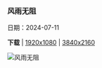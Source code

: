 ### 风雨无阻

日期：2024-07-11

**下载**  |  [1920x1080](https://cn.bing.com/th?id=OHR.RainierWildflowers_ZH-CN7392242353_1920x1080.jpg)  |  [3840x2160](https://cn.bing.com/th?id=OHR.RainierWildflowers_ZH-CN7392242353_UHD.jpg)

![风雨无阻](https://cn.bing.com/th?id=OHR.RainierWildflowers_ZH-CN7392242353_1920x1080.jpg "雷尼尔山国家公园的野花，华盛顿州，美国 (© RomanKhomlyak/Getty Images)")


